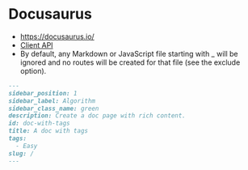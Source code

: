 # Docusaurus

- https://docusaurus.io/
- [Client API](https://docusaurus.io/docs/docusaurus-core)
- By default, any Markdown or JavaScript file starting with _ will be ignored and no routes will be created for that file (see the exclude option).

```md
---
sidebar_position: 1
sidebar_label: Algorithm
sidebar_class_name: green
description: Create a doc page with rich content.
id: doc-with-tags
title: A doc with tags
tags: 
  - Easy
slug: /
---
```
